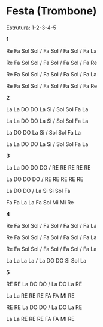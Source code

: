 # Festa (Trombone)

Estrutura: 1-2-3-4-5

**1**

Re Fa Sol Sol / Fa Sol / Fa Sol / Fa La

Re Fa Sol Sol / Fa Sol / Fa Sol / Fa Re

Re Fa Sol Sol / Fa Sol / Fa Sol / Fa La

Re Fa Sol Sol / Fa Sol / Fa Sol / Fa Re

**2**

La La DO DO La Si / Sol Sol Fa La

La La DO DO La Si / Sol Sol Fa La

La DO DO La Si / Sol Sol Fa La

La La DO DO La Si / Sol Sol Fa La

**3**

La La DO DO DO / RE RE RE RE RE

La DO DO DO / RE RE RE RE RE

La DO DO / La Si Si Sol Fa

Fa Fa La La Fa Sol Mi Mi Re

**4**

Re Fa Sol Sol / Fa Sol / Fa Sol / Fa La

Re Fa Sol Sol / Fa Sol / Fa Sol / Fa La

Re Fa Sol Sol / Fa Sol / Fa Sol / Fa La

La La La La / La DO DO Si Sol La

**5**

RE RE La DO DO / La DO La RE

La La RE RE RE FA FA MI RE

RE RE La DO DO / La DO La RE

La La RE RE RE FA FA MI RE